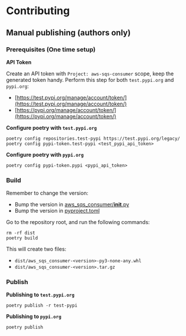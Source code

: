 # Contributing

## Manual publishing (authors only)

### Prerequisites (One time setup)

**API Token**

Create an API token with `Project: aws-sqs-consumer` scope, keep the generated token handy. Perform this step for both `test.pypi.org` and `pypi.org`:

* [https://test.pypi.org/manage/account/token/](https://test.pypi.org/manage/account/token/)
* [https://pypi.org/manage/account/token/](https://pypi.org/manage/account/token/)

**Configure poetry with `test.pypi.org`**

```
poetry config repositories.test-pypi https://test.pypi.org/legacy/
poetry config pypi-token.test-pypi <test_pypi_api_token>
```

**Configure poetry with `pypi.org`**

```
poetry config pypi-token.pypi <pypi_api_token>
```

### Build

Remember to change the version:

* Bump the version in [aws_sqs_consumer/__init__.py](aws_sqs_consumer/__init__.py)
* Bump the version in [pyproject.toml](pyproject.toml)

Go to the repository root, and run the following commands:

```
rm -rf dist
poetry build
```

This will create two files:

* `dist/aws_sqs_consumer-<version>-py3-none-any.whl`
* `dist/aws_sqs_consumer-<version>.tar.gz`

### Publish

**Publishing to `test.pypi.org`**

```
poetry publish -r test-pypi
```

**Publishing to `pypi.org`**

```
poetry publish
```